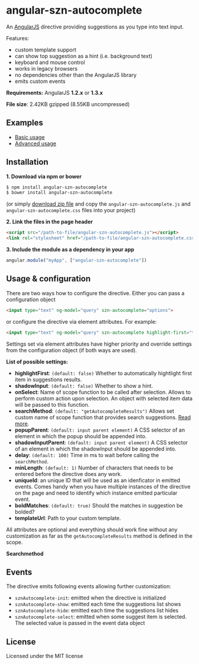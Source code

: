 # angular-szn-autocomplete
An [AngularJS](https://github.com/angular/angular.js) directive providing suggestions as you type into text input.

Features:
* custom template support
* can show top suggestion as a hint (i.e. background text)
* keyboard and mouse control
* works in legacy browsers
* no dependencies other than the AngularJS library
* emits custom events

**Requirements:** AngularJS **1.2.x** or **1.3.x**

**File size**: 2.42KB gzipped (8.55KB uncompressed)

## Examples
* [Basic usage](http://jsfiddle.net/jirikuchta/ac770wee/)
* [Advanced usage](http://jsfiddle.net/jirikuchta/h6jw0koy/)

## Installation

**1. Download via npm or bower**
```bash
$ npm install angular-szn-autocomplete
$ bower install angular-szn-autocomplete
```
(or simply [download zip file](https://github.com/jirikuchta/angular-szn-autocomplete/archive/master.zip) and copy the `angular-szn-autocomplete.js` and `angular-szn-autocomplete.css` files into your project)

**2. Link the files in the page header**
```html
<script src="/path-to-file/angular-szn-autocomplete.js"></script>
<link rel="stylesheet" href="/path-to-file/angular-szn-autocomplete.css">
```

**3. Include the module as a dependency in your app**
```javascript
angular.module("myApp", ["angular-szn-autocomplete"])
```

## Usage & configuration
There are two ways how to configure the directive. Either you can pass a configuration object
```html
<input type="text" ng-model="query" szn-autocomplete="options">
```
or configure the directive via element attributes. For example: 
```html
<input type="text" ng-model="query" szn-autocomplete highlight-first="true">
```

Settings set via element attributes have higher priority and override settings from the configuration object (if both ways are used).

**List of possible settings:**
* **highlightFirst**: `(default: false)` Whether to automatically hightlight first item in suggestions results.
* **shadowInput**: `(default: false)` <a id="shadowInput"></a> Whether to show a hint.
* **onSelect**: Name of scope function to be called after selection. Allows to perform custom action upon selection. An object with selected item data will be passed to this function.
* **searchMethod**: `(default: "getAutocompleteResults")` Allows set custom name of scope function that provides search suggestions. [Read more](#test). 
* **popupParent**: `(default: input parent element)` A CSS selector of an element in which the popup should be appended into.
* **shadowInputParent**: `(default: input parent element)` A CSS selector of an element in which the shadowInput should be appended into.
* **delay**: `(default: 100)` Time in ms to wait before calling the `searchMethod`.
* **minLength**: `(default: 1)` Number of characters that needs to be entered before the directive does any work.
* **uniqueId**: an unique ID that will be used as an idenficator in emitted events. Comes handy when you have multiple instances of the directive on the page and need to identify which instance emitted particular event.
* **boldMatches**: `(default: true)` Should the matches in suggestion be bolded?
* **templateUrl**: Path to your custom template.

All attributes are optional and everything should work fine without any customization as far as the `getAutocompleteResults` method is defined in the scope.

**Searchmethod**

## Events
The directive emits following events allowing further customization:

* `sznAutocomplete-init`: emitted when the directive is initialized
* `sznAutocomplete-show`: emitted each time the suggestions list shows
* `sznAutocomplete-hide`: emitted each time the suggestions list hides
* `sznAutocomplete-select`: emitted when some suggest item is selected. The selected value is passed in the event data object

## License

Licensed under the MIT license



